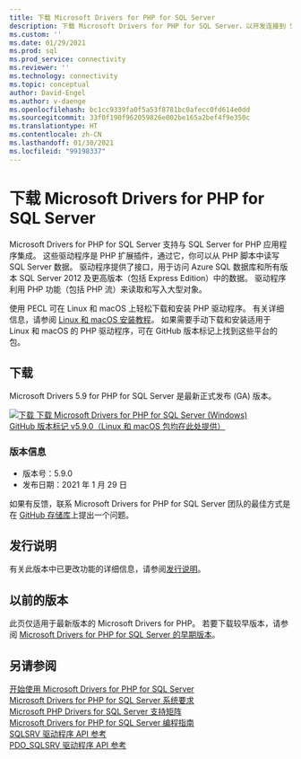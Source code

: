 ```yaml
---
title: 下载 Microsoft Drivers for PHP for SQL Server
description: 下载 Microsoft Drivers for PHP for SQL Server，以开发连接到 SQL Server 和 Azure SQL 数据库的 PHP 应用程序。
ms.custom: ''
ms.date: 01/29/2021
ms.prod: sql
ms.prod_service: connectivity
ms.reviewer: ''
ms.technology: connectivity
ms.topic: conceptual
author: David-Engel
ms.author: v-daenge
ms.openlocfilehash: bc1cc9339fa0f5a53f8781bc0afecc0fd614e0dd
ms.sourcegitcommit: 33f0f190f962059826e002be165a2bef4f9e350c
ms.translationtype: HT
ms.contentlocale: zh-CN
ms.lasthandoff: 01/30/2021
ms.locfileid: "99198337"
---
```

# <a name="download-the-microsoft-drivers-for-php-for-sql-server"></a>下载 Microsoft Drivers for PHP for SQL Server

Microsoft Drivers for PHP for SQL Server 支持与 SQL Server for PHP 应用程序集成。 这些驱动程序是 PHP 扩展插件，通过它，你可以从 PHP 脚本中读写 SQL Server 数据。 驱动程序提供了接口，用于访问 Azure SQL 数据库和所有版本 SQL Server 2012 及更高版本（包括 Express Edition）中的数据。 驱动程序利用 PHP 功能（包括 PHP 流）来读取和写入大型对象。

使用 PECL 可在 Linux 和 macOS 上轻松下载和安装 PHP 驱动程序。 有关详细信息，请参阅 [Linux 和 macOS 安装教程](installation-tutorial-linux-mac.md)。 如果需要手动下载和安装适用于 Linux 和 macOS 的 PHP 驱动程序，可在 GitHub 版本标记上找到这些平台的包。

## <a name="download"></a>下载

Microsoft Drivers 5.9 for PHP for SQL Server 是最新正式发布 (GA) 版本。

 [![下载](../../ssms/media/download-icon.png) 下载 Microsoft Drivers for PHP for SQL Server (Windows)](https://go.microsoft.com/fwlink/?linkid=2152937)  
[GitHub 版本标记 v5.9.0（Linux 和 macOS 包均在此处提供）](https://github.com/Microsoft/msphpsql/releases/tag/v5.9.0)

### <a name="version-information"></a>版本信息

- 版本号：5.9.0
- 发布日期：2021 年 1 月 29 日

如果有反馈，联系 Microsoft Drivers for PHP for SQL Server 团队的最佳方式是在 [GitHub 存储库](https://github.com/Microsoft/msphpsql/issues)上提出一个问题。

## <a name="release-notes"></a>发行说明

有关此版本中已更改功能的详细信息，请参阅[发行说明](release-notes-php-sql-driver.md)。

## <a name="previous-releases"></a>以前的版本

此页仅适用于最新版本的 Microsoft Drivers for PHP。 若要下载较早版本，请参阅 [Microsoft Drivers for PHP for SQL Server 的早期版本](release-notes-php-sql-driver.md#previous-releases)。

## <a name="see-also"></a>另请参阅

[开始使用 Microsoft Drivers for PHP for SQL Server](getting-started-with-the-php-sql-driver.md)  
[Microsoft Drivers for PHP for SQL Server 系统要求](system-requirements-for-the-php-sql-driver.md)  
[Microsoft PHP Drivers for SQL Server 支持矩阵](microsoft-php-drivers-for-sql-server-support-matrix.md)  
[Microsoft Drivers for PHP for SQL Server 编程指南](programming-guide-for-php-sql-driver.md)  
[SQLSRV 驱动程序 API 参考](sqlsrv-driver-api-reference.md)  
[PDO_SQLSRV 驱动程序 API 参考](pdo-sqlsrv-driver-reference.md)  
